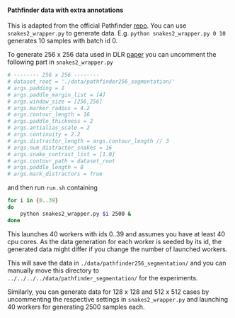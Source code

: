 #### Pathfinder data with extra annotations

This is adapted from the official Pathfinder [repo](https://github.com/drewlinsley/pathfinder). You can use `snakes2_wrapper.py` to generate data. E.g. `python snakes2_wrapper.py 0 10` generates 10 samples with batch id 0. 

To generate 256 x 256 data used in DLR [paper](https://arxiv.org/abs/2212.00768) you can uncomment the following part in `snakes2_wrapper.py` 
```python
# -------- 256 x 256 --------
# dataset_root = './data/pathfinder256_segmentation/'
# args.padding = 1
# args.paddle_margin_list = [4]
# args.window_size = [256,256]
# args.marker_radius = 4.2
# args.contour_length = 16
# args.paddle_thickness = 2
# args.antialias_scale = 2
# args.continuity = 2.2
# args.distractor_length = args.contour_length // 3
# args.num_distractor_snakes = 16
# args.snake_contrast_list = [1.0]
# args.contour_path = dataset_root
# args.paddle_length = 8
# args.mark_distractors = True
```  
and then run `run.sh` containing
```bash
for i in {0..39}
do
    python snakes2_wrapper.py $i 2500 &
done
```
This launches 40 workers with ids 0..39 and assumes you have at least 40 cpu cores. As the data generation for each worker is seeded by its id, the generated data might differ if you change the number of launched workers.

This will save the data in `./data/pathfinder256_segmentation/` and you can manually move this directory to `../../../../data/pathfinder_segmentation/` for the experiments.

Similarly, you can generate data for 128 x 128 and 512 x 512 cases by uncommenting the respective settings in `snakes2_wrapper.py` and launching 40 workers for generating 2500 samples each.